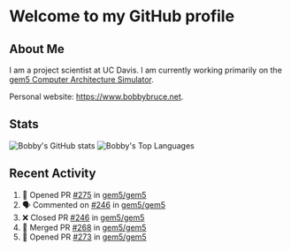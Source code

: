# Welcome to my GitHub profile

## About Me

I am a project scientist at UC Davis. I am currently working primarily on the [gem5 Computer Architecture Simulator](https://github.com/gem5).

Personal website: <https://www.bobbybruce.net>.

## Stats

![Bobby's GitHub stats](https://github-readme-stats.vercel.app/api?username=bobbyrbruce&show_icons=true&theme=responsive&include_all_commits=true&count_private=true&show=reviews)
![Bobby's Top Languages ](https://github-readme-stats.vercel.app/api/top-langs/?username=bobbyrbruce&layout=compact&theme=responsive&count_private=true&langs_count=10)

## Recent Activity

<!--START_SECTION:activity-->
1. 💪 Opened PR [#275](https://github.com/gem5/gem5/pull/275) in [gem5/gem5](https://github.com/gem5/gem5)
2. 🗣 Commented on [#246](https://github.com/gem5/gem5/pull/246#issuecomment-1707498588) in [gem5/gem5](https://github.com/gem5/gem5)
3. ❌ Closed PR [#246](https://github.com/gem5/gem5/pull/246) in [gem5/gem5](https://github.com/gem5/gem5)
4. 🎉 Merged PR [#268](https://github.com/gem5/gem5/pull/268) in [gem5/gem5](https://github.com/gem5/gem5)
5. 💪 Opened PR [#273](https://github.com/gem5/gem5/pull/273) in [gem5/gem5](https://github.com/gem5/gem5)
<!--END_SECTION:activity-->

